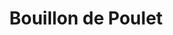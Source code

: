 ---
layout: recette-v2
categories: [recettes]
hidden: true
lang: fr
sitemap: true
title: Bouillon de Poulet
type: base
---